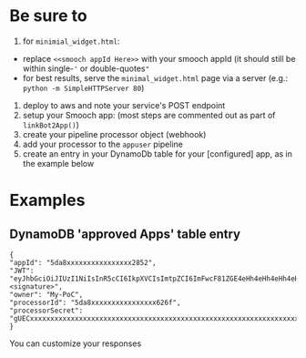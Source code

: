 # Be sure to

1. for `minimial_widget.html`:
  * replace `<<smooch appId Here>>` with your smooch appId (it should still be within single-`'` or double-quotes`"`
  * for best results, serve the `minimal_widget.html` page via a server (e.g.: `python -m SimpleHTTPServer 80`)
1. deploy to aws and note your service's POST endpoint
1. setup your Smooch app: (most steps are commented out as part of `linkBot2App()`)
  1. create your pipeline processor object (webhook)
  1. add your processor to the `appuser` pipeline
1. create an entry in your DynamoDb table for your [configured] app, as in the example below

# Examples
## DynamoDB 'approved Apps' table entry
    {
    "appId": "5da8xxxxxxxxxxxxxxxx2852",
    "JWT": "eyJhbGciOiJIUzI1NiIsInR5cCI6IkpXVCIsImtpZCI6ImFwcF81ZGE4eHh4eHh4eHh4eHh4eHh4eDg3YTIifQ.eyJzY29wZSI6ImFwcCIsImlhdCI6MTU3MTMxODg4Mn0.<signature>",
    "owner": "My-PoC",
    "processorId": "5da8xxxxxxxxxxxxxxxx626f",
    "processorSecret": "gUECxxxxxxxxxxxxxxxxxxxxxxxxxxxxxxxxxxxxxxxxxxxxxxxxxxxxxxxxxxxxxxxxxxxxxxxxxxxxxxKyzw"
    }

You can customize your responses 